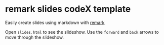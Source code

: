 # remark slides codeX template

Easily create slides using markdown with [remark](https://remarkjs.com/#1)

Open `slides.html` to see the slideshow. Use the `forward` and `back` arrows to move through the slideshow.
